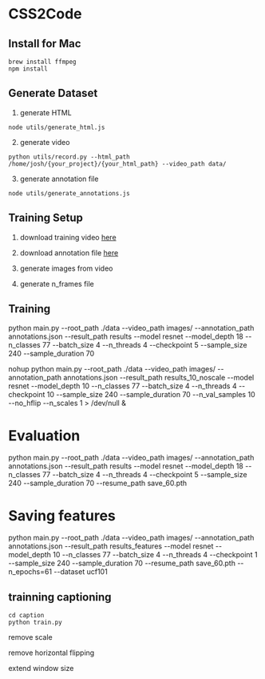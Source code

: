 # CSS2Code

## Install for Mac

```
brew install ffmpeg
npm install
```

## Generate Dataset

1. generate HTML

```
node utils/generate_html.js
```

2. generate video

```
python utils/record.py --html_path /home/josh/{your_project}/{your_html_path} --video_path data/
```

3. generate annotation file

```
node utils/generate_annotations.js
```

## Training Setup

1. download training video [here]()

2. download annotation file [here]()

3. generate images from video

4. generate n_frames file

## Training

python main.py --root_path ./data --video_path images/ --annotation_path annotations.json --result_path results --model resnet --model_depth 18 --n_classes 77 --batch_size 4 --n_threads 4 --checkpoint 5 --sample_size 240 --sample_duration 70

nohup python main.py --root_path ./data --video_path images/ --annotation_path annotations.json --result_path results_10_noscale --model resnet --model_depth 10 --n_classes 77 --batch_size 4 --n_threads 4 --checkpoint 10 --sample_size 240 --sample_duration 70 --n_val_samples 10 --no_hflip --n_scales 1 > /dev/null &

# Evaluation

python main.py --root_path ./data --video_path images/ --annotation_path annotations.json --result_path results --model resnet --model_depth 18 --n_classes 77 --batch_size 4 --n_threads 4 --checkpoint 5 --sample_size 240 --sample_duration 70 --resume_path save_60.pth

# Saving features
python main.py --root_path ./data --video_path images/ --annotation_path annotations.json --result_path results_features --model resnet --model_depth 10 --n_classes 77 --batch_size 4 --n_threads 4 --checkpoint 1 --sample_size 240 --sample_duration 70 --resume_path save_60.pth --n_epochs=61 --dataset ucf101


## trainning captioning

```
cd caption
python train.py
```

remove scale

remove horizontal flipping

extend window size